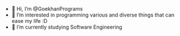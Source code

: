- 👋 Hi, I’m @GoekhanPrograms
- 👀 I’m interested in programming various and diverse things that can ease my life :D
- 🌱 I’m currently studying Software Engineering
